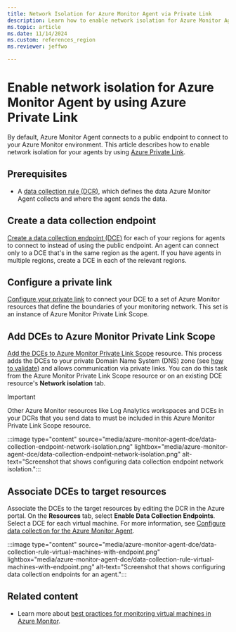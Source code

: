 ```yaml
---
title: Network Isolation for Azure Monitor Agent via Private Link
description: Learn how to enable network isolation for Azure Monitor Agent by using Azure Private Link.
ms.topic: article
ms.date: 11/14/2024
ms.custom: references_region
ms.reviewer: jeffwo

---
```


# Enable network isolation for Azure Monitor Agent by using Azure Private Link

By default, Azure Monitor Agent connects to a public endpoint to connect to your Azure Monitor environment. This article describes how to enable network isolation for your agents by using [Azure Private Link](/azure/private-link/private-link-overview).

## Prerequisites

* A [data collection rule (DCR)](../data-collection/data-collection-rule-create-edit.md), which defines the data Azure Monitor Agent collects and where the agent sends the data.

## Create a data collection endpoint

[Create a data collection endpoint (DCE)](../data-collection/data-collection-endpoint-overview.md#create-a-data-collection-endpoint) for each of your regions for agents to connect to instead of using the public endpoint. An agent can connect only to a DCE that's in the same region as the agent. If you have agents in multiple regions, create a DCE in each of the relevant regions.

## Configure a private link

[Configure your private link](../logs/private-link-configure.md) to connect your DCE to a set of Azure Monitor resources that define the boundaries of your monitoring network. This set is an instance of Azure Monitor Private Link Scope.

## Add DCEs to Azure Monitor Private Link Scope

[Add the DCEs to Azure Monitor Private Link Scope](../logs/private-link-configure.md#connect-resources-to-the-ampls) resource. This process adds the DCEs to your private Domain Name System (DNS) zone (see [how to validate](../logs/private-link-configure.md#validate-communication-over-ampls)) and allows communication via private links. You can do this task from the Azure Monitor Private Link Scope resource or on an existing DCE resource's **Network isolation** tab.

> [!IMPORTANT]
> Other Azure Monitor resources like Log Analytics workspaces and DCEs in your DCRs that you send data to must be included in this Azure Monitor Private Link Scope resource.

:::image type="content" source="media/azure-monitor-agent-dce/data-collection-endpoint-network-isolation.png" lightbox="media/azure-monitor-agent-dce/data-collection-endpoint-network-isolation.png" alt-text="Screenshot that shows configuring data collection endpoint network isolation.":::

## Associate DCEs to target resources

Associate the DCEs to the target resources by editing the DCR in the Azure portal. On the **Resources** tab, select **Enable Data Collection Endpoints**. Select a DCE for each virtual machine. For more information, see [Configure data collection for the Azure Monitor Agent](../vm/data-collection.md).

:::image type="content" source="media/azure-monitor-agent-dce/data-collection-rule-virtual-machines-with-endpoint.png" lightbox="media/azure-monitor-agent-dce/data-collection-rule-virtual-machines-with-endpoint.png" alt-text="Screenshot that shows configuring data collection endpoints for an agent.":::

## Related content

* Learn more about [best practices for monitoring virtual machines in Azure Monitor](../best-practices-vm.md).
